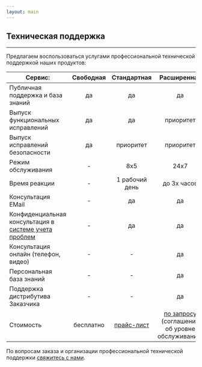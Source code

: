 ```yaml
---
layout: main
---
```

<section id="support" class="page-section">
    <div class="container px-4 px-lg-5 py-5">
        <div class="row justify-content-center">
            <div class="col">
                <h1>Техническая поддержка</h1>
                <hr class="divider" />
            </div>
        </div>
        <div class="row">
            <div class="col">
                <p>Предлагаем воспользоваться услугами профессиональной технической поддержкой наших продуктов:</p>
                <table class="table">
                    <thead>
                        <tr>
                            <th scope="col" style="width: 100%">Сервис: </th>
                            <th scope="col" style="text-align: center;">Свободная</th>
                            <th scope="col" style="text-align: center;">Стандартная</th>
                            <th scope="col" style="text-align: center;">Расширенная</th>
                        </tr>
                    </thead>
                    <tbody>
                        <tr>
                            <td scope="row">Публичная поддержка и база знаний</td>
                            <td scope="row" style="text-align: center;">да</td>
                            <td scope="row" style="text-align: center;">да</td>
                            <td scope="row" style="text-align: center;">да</td>
                        </tr>
                        <tr>
                            <td scope="row">Выпуск функциональных исправлений</td>
                            <td scope="row" style="text-align: center;">да</td>
                            <td scope="row" style="text-align: center;">да</td>
                            <td scope="row" style="text-align: center;">приоритет</td>
                        </tr>
                        <tr>
                            <td scope="row">Выпуск исправлений безопасности</td>
                            <td scope="row" style="text-align: center;">да</td>
                            <td scope="row" style="text-align: center;">приоритет</td>
                            <td scope="row" style="text-align: center;">приоритет</td>
                        </tr>
                        <tr>
                            <td scope="row">Режим обслуживания</td>
                            <td scope="row" style="text-align: center;">-</td>
                            <td scope="row" style="text-align: center;">8х5</td>
                            <td scope="row" style="text-align: center;">24х7</td>
                        </tr>
                        <tr>
                            <td scope="row">Время реакции</td>
                            <td scope="row" style="text-align: center;">-</td>
                            <td scope="row" style="text-align: center;">1 рабочий день</td>
                            <td scope="row" style="text-align: center;">до 3х часов</td>
                        </tr>
                        <tr>
                            <td scope="row">Консультация EMail</td>
                            <td scope="row" style="text-align: center;">-</td>
                            <td scope="row" style="text-align: center;">да</td>
                            <td scope="row" style="text-align: center;">да</td>
                        </tr>
                        <tr>
                            <td scope="row">Конфиденциальная консультация в <a href="https://support.3a-systems.ru/">системе учета проблем</a></td>
                            <td scope="row" style="text-align: center;">-</td>
                            <td scope="row" style="text-align: center;">да</td>
                            <td scope="row" style="text-align: center;">да</td>
                        </tr>
                        <tr>
                            <td scope="row">Консультация онлайн (телефон, видео)</td>
                            <td scope="row" style="text-align: center;">-</td>
                            <td scope="row" style="text-align: center;">-</td>
                            <td scope="row" style="text-align: center;">да</td>
                        </tr>
                        <tr>
                            <td scope="row">Персональная база знаний</td>
                            <td scope="row" style="text-align: center;">-</td>
                            <td scope="row" style="text-align: center;">-</td>
                            <td scope="row" style="text-align: center;">да</td>
                        </tr>
                        <tr>
                            <td scope="row">Поддержка дистрибутива Заказчика</td>
                            <td scope="row" style="text-align: center;">-</td>
                            <td scope="row" style="text-align: center;">-</td>
                            <td scope="row" style="text-align: center;">да</td>
                        </tr>
                        <tr>
                            <td scope="row">Стоимость</td>
                            <td scope="row" style="text-align: center;">бесплатно</td>
                            <td scope="row" style="text-align: center;"><a href="/price#support">прайс-лист</a></td>
                            <td scope="row" style="text-align: center;"><a href="/contacts">по запросу</a> (соглашение об уровне обслуживания)</td>
                        </tr>
                    </tbody>
                </table>
            </div>
        </div>
        <p>По вопросам заказа и организации профессиональной технической поддержки <a href="/contacts">свяжитесь с нами</a>.</p>
    </div>
</section>